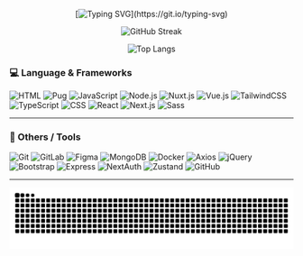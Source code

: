 <div align="center">

[![Typing SVG](https://readme-typing-svg.demolab.com?font=Fira+Code&pause=1000&color=F76788&width=435&lines=Evianna+here.;You+can+call+me+%C3%89van.)](https://git.io/typing-svg)

![GitHub Streak](https://streak-stats.demolab.com/?user=eviannaive&theme=tokyonight)

![Top Langs](https://github-readme-stats.vercel.app/api/top-langs/?username=eviannaive&layout=compact&theme=tokyonight)

</div>

### 💻 Language & Frameworks

![HTML](https://img.shields.io/badge/HTML5-E34F26?style=flat-square&logo=html5&logoColor=white)
![Pug](https://img.shields.io/badge/Pug-A86454?style=flat-square&logo=pug&logoColor=white)
![JavaScript](https://img.shields.io/badge/JavaScript-F7DF1E?style=flat-square&logo=javascript&logoColor=black)
![Node.js](https://img.shields.io/badge/Node.js-339933?style=flat-square&logo=nodedotjs&logoColor=white)
![Nuxt.js](https://img.shields.io/badge/Nuxt.js-00DC82?style=flat-square&logo=nuxtdotjs&logoColor=white)
![Vue.js](https://img.shields.io/badge/Vue.js-4FC08D?style=flat-square&logo=vuedotjs&logoColor=white)
![TailwindCSS](https://img.shields.io/badge/TailwindCSS-06B6D4?style=flat-square&logo=tailwindcss&logoColor=white)
![TypeScript](https://img.shields.io/badge/TypeScript-3178C6?style=flat-square&logo=typescript&logoColor=white)
![CSS](https://img.shields.io/badge/CSS3-1572B6?style=flat-square&logo=css3&logoColor=white)
![React](https://img.shields.io/badge/React-61DAFB?style=flat-square&logo=react&logoColor=black)
![Next.js](https://img.shields.io/badge/Next.js-000000?style=flat-square&logo=nextdotjs&logoColor=white)
![Sass](https://img.shields.io/badge/Sass-CC6699?style=flat-square&logo=sass&logoColor=white)

---

### 🧰 Others / Tools

![Git](https://img.shields.io/badge/Git-F05032?style=flat-square&logo=git&logoColor=white)
![GitLab](https://img.shields.io/badge/GitLab-FC6D26?style=flat-square&logo=gitlab&logoColor=white)
![Figma](https://img.shields.io/badge/Figma-F24E1E?style=flat-square&logo=figma&logoColor=white)
![MongoDB](https://img.shields.io/badge/MongoDB-47A248?style=flat-square&logo=mongodb&logoColor=white)
![Docker](https://img.shields.io/badge/Docker-2496ED?style=flat-square&logo=docker&logoColor=white)
![Axios](https://img.shields.io/badge/Axios-5A29E4?style=flat-square&logo=axios&logoColor=white)
![jQuery](https://img.shields.io/badge/jQuery-0769AD?style=flat-square&logo=jquery&logoColor=white)
![Bootstrap](https://img.shields.io/badge/Bootstrap-7952B3?style=flat-square&logo=bootstrap&logoColor=white)
![Express](https://img.shields.io/badge/Express.js-404D59?style=flat-square&logo=express&logoColor=white)
![NextAuth](https://img.shields.io/badge/NextAuth.js-0f172a?style=flat-square&logo=nextdotjs&logoColor=white)
![Zustand](https://img.shields.io/badge/Zustand-000000?style=flat-square&logo=zotero&logoColor=white)
![GitHub](https://img.shields.io/badge/GitHub-181717?style=flat-square&logo=github&logoColor=white)

---

<picture>
  <source media="(prefers-color-scheme: dark)" srcset="https://raw.githubusercontent.com/Peter-JXL/Peter-JXL/output/github-contribution-grid-snake-dark.svg">
  <source media="(prefers-color-scheme: light)" srcset="https://raw.githubusercontent.com/Peter-JXL/Peter-JXL/output/github-contribution-grid-snake.svg">
  <img alt="github contribution grid snake animation" src="https://raw.githubusercontent.com/Peter-JXL/Peter-JXL/output/github-contribution-grid-snake.svg">
</picture>
